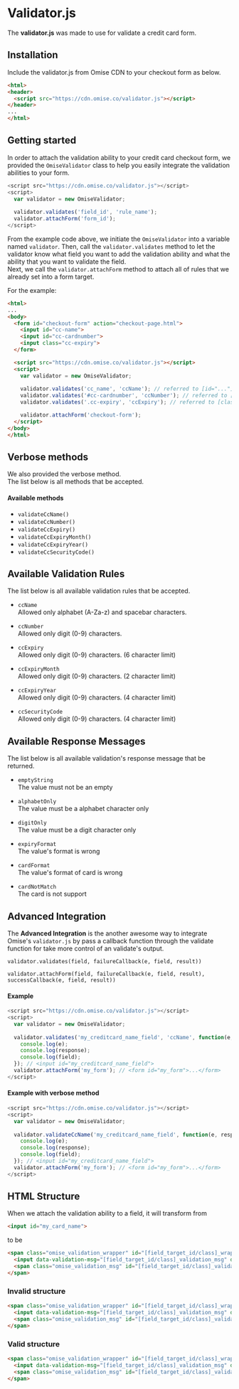 Validator.js
============
The **validator.js** was made to use for validate a credit card form.

Installation
------------
Include the validator.js from Omise CDN to your checkout form as below.
```html
<html>
<header>
  <script src="https://cdn.omise.co/validator.js"></script>
</header>
...
</html>
```

Getting started
---------------
In order to attach the validation ability to your credit card checkout form, we provided the `OmiseValidator` class to help you easily integrate the validation abilities to your form.  

```javascript
<script src="https://cdn.omise.co/validator.js"></script>
<script>
  var validator = new OmiseValidator;
  
  validator.validates('field_id', 'rule_name');
  validator.attachForm('form_id');
</script>
```

From the example code above, we initiate the `OmiseValidator` into a variable named `validator`. Then, call the `validator.validates` method to let the validator know what field you want to add the validation ability and what the ability that you want to validate the field.  
Next, we call the `validator.attachForm` method to attach all of rules that we already set into a form target.  

For the example:
```html
<html>
...
<body>
  <form id="checkout-form" action="checkout-page.html">
    <input id="cc-name">
    <input id="cc-cardnumber">
    <input class="cc-expiry">
  </form>

  <script src="https://cdn.omise.co/validator.js"></script>
  <script>
    var validator = new OmiseValidator;
  
    validator.validates('cc_name', 'ccName'); // referred to [id="..."]
    validator.validates('#cc-cardnumber', 'ccNumber'); // referred to [id="..."]
    validator.validates('.cc-expiry', 'ccExpiry'); // referred to [class="..."]

    validator.attachForm('checkout-form');
  </script>
</body>
</html>
```

Verbose methods
---------------
We also provided the verbose method.  
The list below is all methods that be accepted.

#### Available methods
- `validateCcName()`
- `validateCcNumber()`
- `validateCcExpiry()`
- `validateCcExpiryMonth()`
- `validateCcExpiryYear()`
- `validateCcSecurityCode()`

Available Validation Rules
--------------------------
The list below is all available validation rules that be accepted.

- `ccName`  
  Allowed only alphabet (A-Za-z) and spacebar characters.
  
- `ccNumber`  
  Allowed only digit (0-9) characters.

- `ccExpiry`  
  Allowed only digit (0-9) characters. (6 character limit)

- `ccExpiryMonth`  
  Allowed only digit (0-9) characters. (2 character limit)

- `ccExpiryYear`  
  Allowed only digit (0-9) characters. (4 character limit)

- `ccSecurityCode`  
  Allowed only digit (0-9) characters. (4 character limit)

Available Response Messages
---------------------------
The list below is all available validation's response message that be returned.

- `emptyString`  
  The value must not be an empty

- `alphabetOnly`  
  The value must be a alphabet character only

- `digitOnly`  
  The value must be a digit character only

- `expiryFormat`  
  The value's format is wrong

- `cardFormat`  
  The value's format of card is wrong

- `cardNotMatch`  
  The card is not support

Advanced Integration
--------------------
The **Advanced Integration** is the another awesome way to integrate Omise's `validator.js` by pass a callback function through the validate function for take more control of an validate's output.  

`validator.validates(field, failureCallback(e, field, result))`

`validator.attachForm(field, failureCallback(e, field, result), successCallback(e, field, result))`

#### Example
```javascript
<script src="https://cdn.omise.co/validator.js"></script>
<script>
  var validator = new OmiseValidator;
  
  validator.validates('my_creditcard_name_field', 'ccName', function(e, response, field){
    console.log(e);
    console.log(response);
    console.log(field);
  }); // <input id="my_creditcard_name_field">
  validator.attachForm('my_form'); // <form id="my_form">...</form>
</script>
```

#### Example with verbose method
```javascript
<script src="https://cdn.omise.co/validator.js"></script>
<script>
  var validator = new OmiseValidator;
  
  validator.validateCcName('my_creditcard_name_field', function(e, response, field){
    console.log(e);
    console.log(response);
    console.log(field);
  }); // <input id="my_creditcard_name_field">
  validator.attachForm('my_form'); // <form id="my_form">...</form>
</script>
```

HTML Structure
--------------
When we attach the validation ability to a field, it will transform from
```html
<input id="my_card_name">
```
to be
```html
<span class="omise_validation_wrapper" id="[field_target_id/class]_wrapper">
  <input data-validation-msg="[field_target_id/class]_validation_msg" data-dirty="false" data-wrapper="[field_target_id/class]_wrapper" id="my_card_name">
  <span class="omise_validation_msg" id="[field_target_id/class]_validation_msg"></span>
</span>
```

### Invalid structure
```html
<span class="omise_validation_wrapper" id="[field_target_id/class]_wrapper invalid">
  <input data-validation-msg="[field_target_id/class]_validation_msg" data-dirty="true" data-wrapper="[field_target_id/class]_wrapper" id="my_card_name">
  <span class="omise_validation_msg" id="[field_target_id/class]_validation_msg">invalid message</span>
</span>
```

### Valid structure
```html
<span class="omise_validation_wrapper" id="[field_target_id/class]_wrapper valid">
  <input data-validation-msg="[field_target_id/class]_validation_msg" data-dirty="true" data-wrapper="[field_target_id/class]_wrapper" id="my_card_name">
  <span class="omise_validation_msg" id="[field_target_id/class]_validation_msg"></span>
</span>
```
